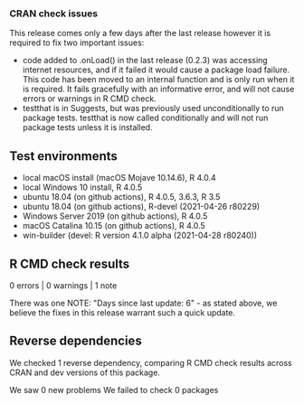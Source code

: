 ### CRAN check issues

This release comes only a few days after the last release however it is required to fix two important issues:
 - code added to .onLoad() in the last release (0.2.3) was accessing internet resources, and if it failed it would cause a package load failure. This code has been moved to an internal function and is only run when it is required. It fails gracefully with an informative error, and will not cause errors or warnings in R CMD check.
 - testthat is in Suggests, but was previously used unconditionally to run package tests. testthat is now called conditionally and will not run package tests unless it is installed.

## Test environments

* local macOS install (macOS Mojave 10.14.6), R 4.0.4
* local Windows 10 install, R 4.0.5
* ubuntu 18.04 (on github actions), R 4.0.5, 3.6.3, R 3.5
* ubuntu 18.04 (on github actions), R-devel (2021-04-26 r80229)
* Windows Server 2019 (on github actions), R 4.0.5
* macOS Catalina 10.15 (on github actions), R 4.0.5
* win-builder (devel: R version 4.1.0 alpha (2021-04-28 r80240))

## R CMD check results

0 errors | 0 warnings | 1 note

There was one NOTE: "Days since last update: 6" - as stated above, we believe the fixes in this release warrant such a quick update.

## Reverse dependencies

We checked 1 reverse dependency, comparing R CMD check results across CRAN and dev versions of this package.

We saw 0 new problems
We failed to check 0 packages
